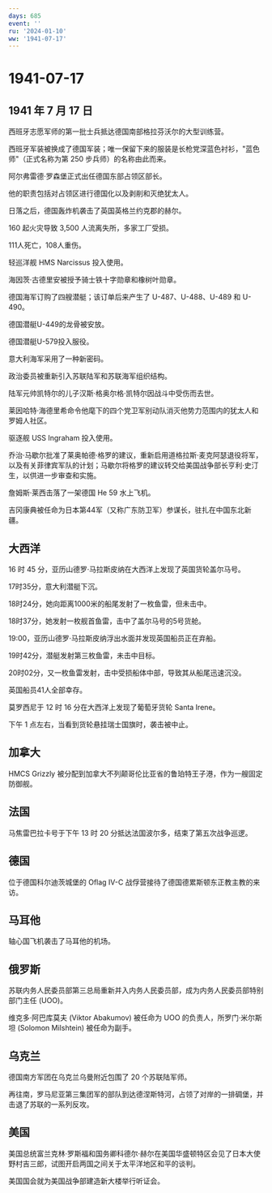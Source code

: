 ```yaml
---
days: 685
event: ''
ru: '2024-01-10'
ww: '1941-07-17'
---
```


# 1941-07-17

## 1941 年 7 月 17 日

西班牙志愿军师的第一批士兵抵达德国南部格拉芬沃尔的大型训练营。

西班牙军装被换成了德国军装；唯一保留下来的服装是长枪党深蓝色衬衫，"蓝色师"（正式名称为第
250 步兵师）的名称由此而来。

阿尔弗雷德·罗森堡正式出任德国东部占领区部长。

他的职责包括对占领区进行德国化以及剥削和灭绝犹太人。

日落之后，德国轰炸机袭击了英国英格兰约克郡的赫尔。

160 起火灾导致 3,500 人流离失所，多家工厂受损。

111人死亡，108人重伤。

轻巡洋舰 HMS Narcissus 投入使用。

海因茨·古德里安被授予骑士铁十字勋章和橡树叶勋章。

德国海军订购了四艘潜艇；该订单后来产生了 U-487、U-488、U-489 和 U-490。

德国潜艇U-449的龙骨被安放。

德国潜艇U-579投入服役。

意大利海军采用了一种新密码。

政治委员被重新引入苏联陆军和苏联海军组织结构。

陆军元帅凯特尔的儿子汉斯·格奥尔格·凯特尔因战斗中受伤而去世。

莱因哈特·海德里希命令他麾下的四个党卫军别动队消灭他势力范围内的犹太人和罗姆人社区。

驱逐舰 USS Ingraham 投入使用。

乔治·马歇尔批准了莱奥帕德·格罗的建议，重新启用道格拉斯·麦克阿瑟退役将军，以及有关菲律宾军队的计划；马歇尔将格罗的建议转交给美国战争部长亨利·史汀生，以供进一步审查和实施。

詹姆斯·莱西击落了一架德国 He 59 水上飞机。

吉冈康典被任命为日本第44军（又称广东防卫军）参谋长，驻扎在中国东北新疆。

## 大西洋

16 时 45 分，亚历山德罗·马拉斯皮纳在大西洋上发现了英国货轮盖尔马号。

17时35分，意大利潜艇下沉。

18时24分，她向距离1000米的船尾发射了一枚鱼雷，但未击中。

18时37分，她发射一枚舰首鱼雷，击中了盖尔马号的5号货舱。

19:00，亚历山德罗·马拉斯皮纳浮出水面并发现英国船员正在弃船。

19时42分，潜艇发射第三枚鱼雷，未击中目标。

20时02分，又一枚鱼雷发射，击中受损船体中部，导致其从船尾迅速沉没。

英国船员41人全部幸存。

莫罗西尼于 12 时 16 分在大西洋上发现了葡萄牙货轮 Santa Irene。

下午 1 点左右，当看到货轮悬挂瑞士国旗时，袭击被中止。

## 加拿大

HMCS Grizzly
被分配到加拿大不列颠哥伦比亚省的鲁珀特王子港，作为一艘固定防御舰。

## 法国

马焦雷巴拉卡号于下午 13 时 20 分抵达法国波尔多，结束了第五次战争巡逻。

## 德国

位于德国科尔迪茨城堡的 Oflag IV-C
战俘营接待了德国德累斯顿东正教主教的来访。

## 马耳他

轴心国飞机袭击了马耳他的机场。

## 俄罗斯

苏联内务人民委员部第三总局重新并入内务人民委员部，成为内务人民委员部特别部门主任
(UOO)。

维克多·阿巴库莫夫 (Viktor Abakumov) 被任命为 UOO
的负责人，所罗门·米尔斯坦 (Solomon Milshtein) 被任命为副手。

## 乌克兰

德国南方军团在乌克兰乌曼附近包围了 20 个苏联陆军师。

再往南，罗马尼亚第三集团军的部队到达德涅斯特河，占领了对岸的一排碉堡，并击退了苏联的一系列反攻。

## 美国

美国总统富兰克林·罗斯福和国务卿科德尔·赫尔在美国华盛顿特区会见了日本大使野村吉三郎，试图开启两国之间关于太平洋地区和平的谈判。

美国国会就为美国战争部建造新大楼举行听证会。